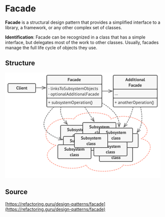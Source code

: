 # Facade

__Facade__ is a structural design pattern that provides a simplified interface to a library, a framework, 
or any other complex set of classes.

__Identification__: Facade can be recognized in a class that has a simple interface, 
but delegates most of the work to other classes. Usually, facades manage the full life cycle of objects they use.

## Structure

![Structure](/public/assets/Pattern/Structural/facade.png)

## Source

[https://refactoring.guru/design-patterns/facade](https://refactoring.guru/design-patterns/facade)